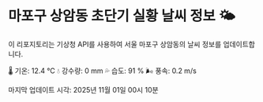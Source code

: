
# 마포구 상암동 초단기 실황 날씨 정보 🌤️

이 리포지토리는 기상청 API를 사용하여 서울 마포구 상암동의 날씨 정보를 업데이트합니다. 

🌡️ 기온: 12.4 ℃
💧 강수량: 0 mm
💦 습도: 91 %
🌬️ 풍속: 0.2 m/s

마지막 업데이트 시각: 2025년 11월 01일 00시 10분    
